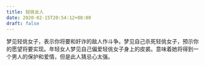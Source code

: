 ```yaml
---
title: 轻佻女人
date: 2020-02-15T20:54:12+08:00
draft: false
---
```


梦见轻佻女子，表示你将要和奸诈的敌人作斗争。梦见自己杀死轻佻女子，预示你的愿望将要实现。年轻女人梦见自己偏爱轻佻女子身上的皮裘。意味着她将得到一个男人的保护和爱情，但是此人猜忌心太强。